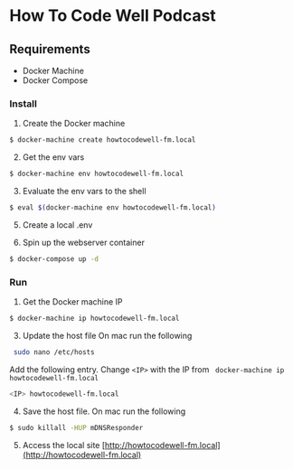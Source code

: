 # How To Code Well Podcast

## Requirements
- Docker Machine
- Docker Compose

### Install

1) Create the Docker machine
```bash
$ docker-machine create howtocodewell-fm.local
```

2) Get the env vars
```bash
$ docker-machine env howtocodewell-fm.local
```

3) Evaluate the env vars to the shell
```bash
$ eval $(docker-machine env howtocodewell-fm.local)
```
5) Create a local .env

6) Spin up the webserver container
```bash
$ docker-compose up -d
```

### Run
1) Get the Docker machine IP
```bash
$ docker-machine ip howtocodewell-fm.local
```
3) Update the host file
On mac run the following
```bash
 sudo nano /etc/hosts
```
Add the following entry.  Change `<IP>` with the IP from ` docker-machine ip howtocodewell-fm.local`
```bash
<IP> howtocodewell-fm.local
```
4) Save the host file.  On mac run the following
```bash
$ sudo killall -HUP mDNSResponder
```
5) Access the local site [http://howtocodewell-fm.local](http://howtocodewell-fm.local)